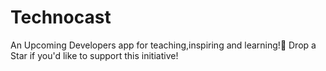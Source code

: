 # Technocast
An Upcoming Developers app for teaching,inspiring and learning!🫠
Drop a Star if you'd like to support this initiative!
